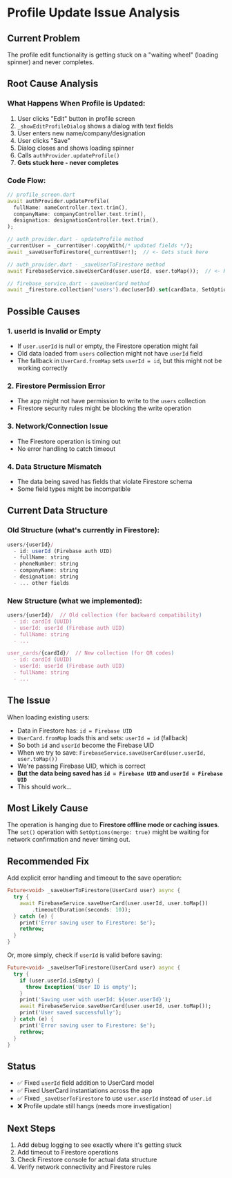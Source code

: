 # Profile Update Issue Analysis

## Current Problem
The profile edit functionality is getting stuck on a "waiting wheel" (loading spinner) and never completes.

## Root Cause Analysis

### What Happens When Profile is Updated:
1. User clicks "Edit" button in profile screen
2. `_showEditProfileDialog` shows a dialog with text fields
3. User enters new name/company/designation
4. User clicks "Save"
5. Dialog closes and shows loading spinner
6. Calls `authProvider.updateProfile()`
7. **Gets stuck here - never completes**

### Code Flow:
```dart
// profile_screen.dart
await authProvider.updateProfile(
  fullName: nameController.text.trim(),
  companyName: companyController.text.trim(),
  designation: designationController.text.trim(),
);

// auth_provider.dart - updateProfile method
_currentUser = _currentUser!.copyWith(/* updated fields */);
await _saveUserToFirestore(_currentUser!);  // <- Gets stuck here

// auth_provider.dart - _saveUserToFirestore method
await FirebaseService.saveUserCard(user.userId, user.toMap());  // <- Hangs

// firebase_service.dart - saveUserCard method
await _firestore.collection('users').doc(userId).set(cardData, SetOptions(merge: true));
```

## Possible Causes

### 1. **userId is Invalid or Empty**
- If `user.userId` is null or empty, the Firestore operation might fail
- Old data loaded from `users` collection might not have `userId` field
- The fallback in `UserCard.fromMap` sets `userId = id`, but this might not be working correctly

### 2. **Firestore Permission Error**
- The app might not have permission to write to the `users` collection
- Firestore security rules might be blocking the write operation

### 3. **Network/Connection Issue**
- The Firestore operation is timing out
- No error handling to catch timeout

### 4. **Data Structure Mismatch**
- The data being saved has fields that violate Firestore schema
- Some field types might be incompatible

## Current Data Structure

### Old Structure (what's currently in Firestore):
```javascript
users/{userId}/
  - id: userId (Firebase auth UID)
  - fullName: string
  - phoneNumber: string
  - companyName: string
  - designation: string
  - ... other fields
```

### New Structure (what we implemented):
```javascript
users/{userId}/  // Old collection (for backward compatibility)
  - id: cardId (UUID)
  - userId: userId (Firebase auth UID)
  - fullName: string
  - ...

user_cards/{cardId}/  // New collection (for QR codes)
  - id: cardId (UUID)
  - userId: userId (Firebase auth UID)
  - fullName: string
  - ...
```

## The Issue

When loading existing users:
- Data in Firestore has: `id = Firebase UID`
- `UserCard.fromMap` loads this and sets: `userId = id` (fallback)
- So both `id` and `userId` become the Firebase UID
- When we try to save: `FirebaseService.saveUserCard(user.userId, user.toMap())`
- We're passing Firebase UID, which is correct
- **But the data being saved has `id = Firebase UID` and `userId = Firebase UID`**
- This should work...

## Most Likely Cause

The operation is hanging due to **Firestore offline mode or caching issues**. The `set()` operation with `SetOptions(merge: true)` might be waiting for network confirmation and never timing out.

## Recommended Fix

Add explicit error handling and timeout to the save operation:

```dart
Future<void> _saveUserToFirestore(UserCard user) async {
  try {
    await FirebaseService.saveUserCard(user.userId, user.toMap())
        .timeout(Duration(seconds: 10));
  } catch (e) {
    print('Error saving user to Firestore: $e');
    rethrow;
  }
}
```

Or, more simply, check if `userId` is valid before saving:

```dart
Future<void> _saveUserToFirestore(UserCard user) async {
  try {
    if (user.userId.isEmpty) {
      throw Exception('User ID is empty');
    }
    print('Saving user with userId: ${user.userId}');
    await FirebaseService.saveUserCard(user.userId, user.toMap());
    print('User saved successfully');
  } catch (e) {
    print('Error saving user to Firestore: $e');
    rethrow;
  }
}
```

## Status
- ✅ Fixed `userId` field addition to UserCard model
- ✅ Fixed UserCard instantiations across the app
- ✅ Fixed `_saveUserToFirestore` to use `user.userId` instead of `user.id`
- ❌ Profile update still hangs (needs more investigation)

## Next Steps
1. Add debug logging to see exactly where it's getting stuck
2. Add timeout to Firestore operations
3. Check Firestore console for actual data structure
4. Verify network connectivity and Firestore rules


